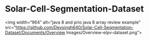 # Solar-Cell-Segmentation-Dataset

<img width=“964” alt=“java 8 and prio java 8  array review example” src=“https://github.com/Devsingh640/Solar-Cell-Segmentation-Dataset/Documents/Overview Images/Overview-elpv-dataset.png”>
